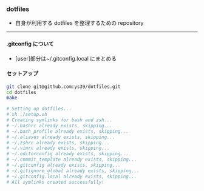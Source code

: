 ### dotfiles

-   自身が利用する dotfiles を整理するための repository

---

#### .gitconfig について

-   [user]部分は~/.gitconfig.local にまとめる

#### セットアップ

```bash
git clone git@github.com:ys39/dotfiles.git
cd dotfiles
make

# Setting up dotfiles...
# sh ./setup.sh
# Creating symlinks for bash and zsh...
# ~/.bashrc already exists, skipping...
# ~/.bash_profile already exists, skipping...
# ~/.aliases already exists, skipping...
# ~/.zshrc already exists, skipping...
# ~/.vimrc already exists, skipping...
# ~/.editorconfig already exists, skipping...
# ~/.commit_template already exists, skipping...
# ~/.gitconfig already exists, skipping...
# ~/.gitignore_global already exists, skipping...
# ~/.gitconfig.local already exists, skipping...
# All symlinks created successfully!
```
